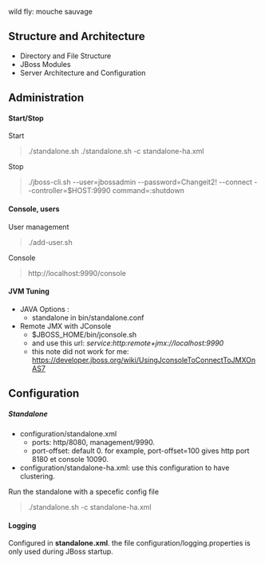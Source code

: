 wild fly: mouche sauvage

## Structure and Architecture
- Directory and File Structure
- JBoss Modules
- Server Architecture and Configuration

## Administration
#### Start/Stop
Start
 >./standalone.sh
 >./standalone.sh -c standalone-ha.xml 
	

Stop
 >./jboss-cli.sh --user=jbossadmin --password=Changeit2! 
                 --connect --controller=$HOST:9990  command=:shutdown

#### Console, users	
User management
 > ./add-user.sh

Console
 > http://localhost:9990/console

#### JVM Tuning 
- JAVA Options : 
  - standalone in bin/standalone.conf
- Remote JMX with JConsole
  - $JBOSS_HOME/bin/jconsole.sh 
  - and use this url: *service:http:remote+jmx://localhost:9990*
  - this note did not work for me: https://developer.jboss.org/wiki/UsingJconsoleToConnectToJMXOnAS7
     
## Configuration
##### Standalone
- configuration/standalone.xml 
  - ports: http/8080, management/9990.
  - port-offset: default 0. for example, port-offset=100 gives http port 8180 et console 10090. 
- configuration/standalone-ha.xml: use this configuration to have clustering.
	
Run the standalone with a specefic config file
 >./standalone.sh -c standalone-ha.xml

####  Logging
Configured in **standalone.xml**. the file configuration/logging.properties is only used during JBoss startup. 


